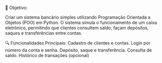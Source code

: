 🎯 Objetivo:

Criar um sistema bancário simples utilizando Programação Orientada a Objetos (POO) em Python. O sistema simula o funcionamento de um caixa eletrônico, permitindo que clientes consultem saldo, façam depósitos, saques e transferências entre contas.

🔍 Funcionalidades Principais:
Cadastro de clientes e contas.
Login por número da conta e senha.
Depósito, saque e transferência.
Consulta de saldo.
Histórico de transações (opcional)
